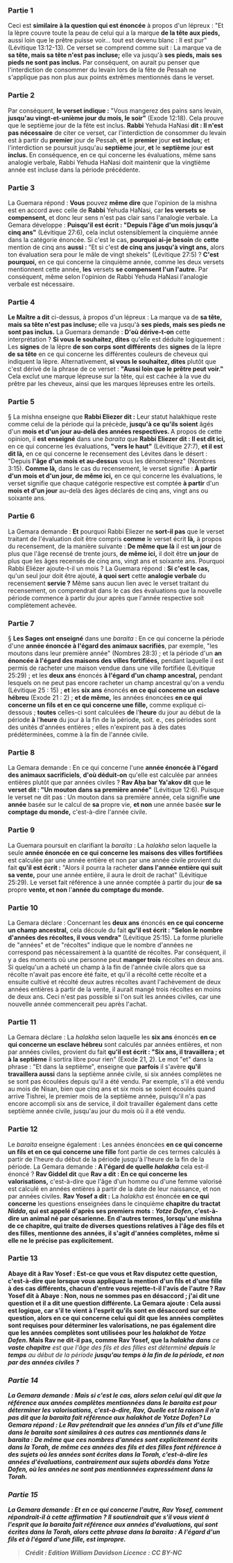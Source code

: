 
### Partie 1
Ceci est <b>similaire à la question qui est énoncée</b> à propos d'un lépreux : "Et la lèpre couvre toute la peau de celui qui a la marque <b>de la tête aux pieds,</b> aussi loin que le prêtre puisse voir... tout est devenu blanc : Il est pur" (Lévitique 13:12-13). Ce verset se comprend comme suit : La marque va de <b>sa tête, mais sa tête n'est pas incluse;</b> elle va jusqu'à <b>ses pieds, mais ses pieds ne sont pas inclus.</b> Par conséquent, on aurait pu penser que l'interdiction de consommer du levain lors de la fête de Pessah ne s'applique pas non plus aux points extrêmes mentionnés dans le verset.

### Partie 2
Par conséquent, <b>le verset indique :</b> "Vous mangerez des pains sans levain, <b>jusqu'au vingt-et-unième jour du mois, le soir"</b> (Exode 12:18). Cela prouve que le septième jour de la fête est inclus. <b>Rabbi</b> Yehuda HaNasi <b>dit : Il n'est pas nécessaire</b> de citer ce verset, car l'interdiction de consommer du levain est à partir du <b>premier</b> jour de Pessah, <b>et</b> le <b>premier</b> jour <b>est inclus;</b> et l'interdiction se poursuit jusqu'au <b>septième</b> jour, <b>et</b> le <b>septième</b> jour <b>est inclus. </b> En conséquence, en ce qui concerne les évaluations, même sans analogie verbale, Rabbi Yehuda HaNasi doit maintenir que la vingtième année est incluse dans la période précédente.

### Partie 3
La Guemara répond : <b>Vous</b> pouvez <b>même dire</b> que l'opinion de la mishna est en accord avec celle de <b>Rabbi</b> Yehuda HaNasi, car <b>les versets se compensent,</b> et donc leur sens n'est pas clair sans l'analogie verbale. La Gemara développe : <b>Puisqu'il est écrit : "Depuis l'âge d'un mois jusqu'à cinq ans"</b> (Lévitique 27:6), cela inclut ostensiblement la cinquième année dans la catégorie énoncée. Si c'est le cas, <b>pourquoi ai-je besoin</b> de <b>cette</b> mention de cinq ans <b>aussi :</b> "Et si c'est <b>de cinq ans jusqu'à vingt ans,</b> alors ton évaluation sera pour le mâle de vingt shekels" (Lévitique 27:5) ? <b>C'est pourquoi,</b> en ce qui concerne la cinquième année, comme les deux versets mentionnent cette année, <b>les</b> versets <b>se compensent l'un l'autre.</b> Par conséquent, même selon l'opinion de Rabbi Yehuda HaNasi l'analogie verbale est nécessaire.

### Partie 4
<b>Le Maître a dit</b> ci-dessus, à propos d'un lépreux : La marque va de <b>sa tête, mais sa tête n'est pas incluse;</b> elle va jusqu'à <b>ses pieds, mais ses pieds ne sont pas inclus.</b> La Guemara demande : <b>D'où dérive-t-on</b> cette interprétation ? <b>Si vous le souhaitez, dites</b> qu'elle est déduite logiquement : Les <b>signes</b> de la lèpre <b>de son corps sont différents</b> des <b>signes</b> de la lèpre <b>de sa tête</b> en ce qui concerne les différentes couleurs de cheveux qui indiquent la lèpre. Alternativement, <b>si vous le souhaitez, dites</b> plutôt que c'est dérivé de la phrase de ce verset : <b>"Aussi loin que le prêtre peut voir."</b> Cela exclut une marque lépreuse sur la tête, qui est cachée à la vue du prêtre par les cheveux, ainsi que les marques lépreuses entre les orteils.

### Partie 5
§ La mishna enseigne que <b>Rabbi Eliezer dit :</b> Leur statut halakhique reste comme celui de la période qui la précède, <b>jusqu'à ce qu'ils soient</b> âgés d'un <b>mois et d'un jour au-delà des <b>années</b> respectives. </b> A propos de cette opinion, il <b>est enseigné</b> dans une <i>baraita</i> que <b>Rabbi Eliezer dit : Il est dit ici,</b> en ce qui concerne les évaluations, <b>"vers le haut"</b> (Lévitique 27:7), <b>et il est dit là,</b> en ce qui concerne le recensement des Lévites dans le désert : "Depuis <b>l'âge d'un mois et au-dessus</b> vous les dénombrerez" (Nombres 3:15). <b>Comme là,</b> dans le cas du recensement, le verset signifie : <b>À partir d'un mois et d'un jour, de même ici,</b> en ce qui concerne les évaluations, le verset signifie que chaque catégorie respective est comptée <b>à partir</b> d'un <b>mois et d'un jour</b> au-delà des âges déclarés de cinq ans, vingt ans ou soixante ans.

### Partie 6
La Gemara demande : <b>Et</b> pourquoi Rabbi Eliezer ne <b>sort-il pas</b> que le verset traitant de l'évaluation doit être compris <b>comme</b> le verset écrit <b>là,</b> à propos du recensement, de la manière suivante : <b>De même que là</b> il est <b>un jour</b> de plus que l'âge recensé de trente jours, <b>de même ici,</b> il doit être <b>un jour</b> de plus que les âges recensés de cinq ans, vingt ans et soixante ans. Pourquoi Rabbi Eliézer ajoute-t-il un mois ? La Guemara répond : <b>Si c'est le cas,</b> qu'un seul jour doit être ajouté, <b>à quoi sert</b> cette <b>analogie verbale</b> du recensement <b>servie ?</b> Même sans aucun lien avec le verset traitant du recensement, on comprendrait dans le cas des évaluations que la nouvelle période commence à partir du jour après que l'année respective soit complètement achevée.

### Partie 7
§ <b>Les Sages ont enseigné</b> dans une <i>baraita</i> : En ce qui concerne la période d'une <b>année énoncée à l'égard des animaux sacrifiés</b>, par exemple, "les moutons dans leur première année" (Nombres 28:3) ; et la période d'un <b>an énoncée à l'égard des maisons des villes fortifiées,</b> pendant laquelle il est permis de racheter une maison vendue dans une ville fortifiée (Lévitique 25:29) ; et les <b>deux ans</b> énoncés <b>à l'égard d'un champ ancestral,</b> pendant lesquels on ne peut pas encore racheter un champ ancestral qu'on a vendu (Lévitique 25 : 15) ; <b>et</b> les <b>six ans</b> énoncés <b>en ce qui concerne un esclave hébreu</b> (Exode 21 : 2) ; <b>et de même,</b> les années énoncées <b>en ce qui concerne un fils et en ce qui concerne une fille,</b> comme expliqué ci-dessous ; <b>toutes</b> celles-ci sont calculées <b>de</b> l'<b>heure</b> du jour au début de la période <b>à</b> l'<b>heure</b> du jour à la fin de la période, soit. e., ces périodes sont des unités d'années entières ; elles n'expirent pas à des dates prédéterminées, comme à la fin de l'année civile.

### Partie 8
La Gemara demande : En ce qui concerne l'une <b>année énoncée à l'égard des animaux sacrificiels</b>, <b>d'où déduit-on</b> qu'elle est calculée par années entières plutôt que par années civiles ? <b>Rav Aḥa bar Ya'akov dit</b> que <b>le verset dit : "Un mouton dans sa première année"</b> (Lévitique 12:6). Puisque le verset ne dit pas : Un mouton dans sa première année, cela signifie <b>une année</b> basée sur le calcul de <b>sa</b> propre vie, <b>et non</b> une année basée <b>sur le comptage du monde,</b> c'est-à-dire l'année civile.

### Partie 9
La Guemara poursuit en clarifiant la <i>baraïta</i> : La <i>halakha</i> selon laquelle la seule <b>année énoncée en ce qui concerne les maisons des villes fortifiées</b> est calculée par une année entière et non par une année civile provient du fait <b>qu'il est écrit :</b> "Alors il pourra la racheter <b>dans l'année entière qui suit sa vente,</b> pour une année entière, il aura le droit de rachat" (Lévitique 25:29). Le verset fait référence à une année comptée à partir du jour <b>de sa</b> propre <b>vente, et non</b> l'<b>année du comptage du monde.</b>

### Partie 10
La Gemara déclare : Concernant les <b>deux ans</b> énoncés <b>en ce qui concerne un champ ancestral,</b> cela découle du fait <b>qu'il est écrit : "Selon le nombre d'années des récoltes, il vous vendra"</b> (Lévitique 25:15). La forme plurielle de "années" et de "récoltes" indique que le nombre d'années ne correspond pas nécessairement à la quantité de récoltes. Par conséquent, il y a des moments où une personne</b> peut <b>manger trois</b> récoltes en deux ans.</b> Si quelqu'un a acheté un champ à la fin de l'année civile alors que sa récolte n'avait pas encore été faite, et qu'il a récolté cette récolte et a ensuite cultivé et récolté deux autres récoltes avant l'achèvement de deux années entières à partir de la vente, il aurait mangé trois récoltes en moins de deux ans. Ceci n'est pas possible si l'on suit les années civiles, car une nouvelle année commencerait peu après l'achat.

### Partie 11
La Gemara déclare : La <i>halakha</i> selon laquelle les <b>six ans</b> énoncés <b>en ce qui concerne un esclave hébreu</b> sont calculés par années entières, et non par années civiles, provient du fait <b>qu'il est écrit : "Six ans, il travaillera ; et à la septième</b> il sortira libre pour rien" (Exode 21, 2). Le mot "et" dans la phrase : "Et dans la septième", enseigne que <b>parfois</b> il s'avère <b>qu'il travaillera aussi</b> dans la septième année civile, si six années complètes ne se sont pas écoulées depuis qu'il a été vendu. Par exemple, s'il a été vendu au mois de Nisan, bien que cinq ans et six mois se soient écoulés quand arrive Tishrei, le premier mois de la septième année, puisqu'il n'a pas encore accompli six ans de service, il doit travailler également dans cette septième année civile, jusqu'au jour du mois où il a été vendu.

### Partie 12
Le <i>baraita</i> enseigne également : Les années énoncées <b>en ce qui concerne un fils et en ce qui concerne une fille</b> font partie de ces termes calculés à partir de l'heure du début de la période jusqu'à l'heure de la fin de la période. La Gemara demande : <b>A l'égard de quelle <i>halakha</i></b> cela est-il énoncé ? <b>Rav Giddel dit</b> que <b>Rav a dit : En ce qui concerne les valorisations,</b> c'est-à-dire que l'âge d'un homme ou d'une femme valorisé est calculé en années entières à partir de la date de leur naissance, et non par années civiles. <b>Rav Yosef a dit :</b> La <i>halakha</i> est énoncée <b>en ce qui concerne</b> les questions enseignées dans le cinquième <b>chapitre du tractat <i>Nidda</i>, qui est appelé d'après ses premiers mots : <b><i>Yotze Dofen</i>,</b> c'est-à-dire un animal né par césarienne. En d'autres termes, lorsqu'une mishna de ce chapitre, qui traite de diverses questions relatives à l'âge des fils et des filles, mentionne des années, il s'agit d'années complètes, même si elle ne le précise pas explicitement.

### Partie 13
<b>Abaye dit à Rav Yosef : Est-ce que vous</b> et Rav <b>disputez</b> cette question, c'est-à-dire que lorsque vous appliquez la mention d'un fils et d'une fille à des cas différents, chacun d'entre vous rejette-t-il l'avis de l'autre ? Rav Yosef <b>dit à</b> Abaye : <b>Non,</b> nous ne sommes pas en désaccord ; <b>j'ai dit une</b> question <b>et il a dit une</b> question différente. La Gemara ajoute : <b>Cela aussi est logique, car s'il te vient à l'esprit</b> qu'ils sont <b>en désaccord</b> sur cette question, alors en ce qui concerne <b>celui qui dit</b> que les années complètes sont requises <b>pour</b> déterminer les <b>valorisations,</b> ne <b>pas</b> également <b>dire</b> que les années complètes sont utilisées <b>pour</b> les <i>halakhot</i> de <b><i>Yotze Dofen</i>. Mais Rav ne dit-il pas,</b> comme Rav Yosef, que <b>la <i>halakha</b> dans</b> ce <b>vaste chapitre</b> est que l'âge des fils et des filles est déterminé <b>depuis</b> le <b>temps</b> au début de la période <b>jusqu'au <b>temps</b> à la fin de la période, et non par des années civiles ?

### Partie 14
La Gemara demande : <b>Mais</b> si c'est le cas, alors <b>selon celui qui dit</b> que la référence aux années complètes mentionnées dans le <i>baraita</i> est <b>pour</b> déterminer les <b>valorisations,</b> c'est-à-dire, Rav, <b>Quelle est la raison</b> il n'a pas <b>dit</b> que la <i>baraita</i> fait référence <b>aux</b> <i>halakhot</i> de <b><i>Yotze Dofen</i>?</b> La Gemara répond : Le Rav prétendrait que les années d'un fils et d'une fille dans le <i>baraita</i> sont <b>similaires à ces</b> autres cas mentionnés dans le <i>baraita</i> : <b>De même que</b> ces nombres d'années <b>sont</b> explicitement <b>écrits</b> dans la Torah, <b>de même ces</b> années des fils et des filles font référence à des sujets <b>où</b> les années <b>sont écrites</b> dans la Torah, c'est-à-dire les années d'évaluations, contrairement aux sujets abordés dans <i>Yotze Dofen</i>, où les années ne sont pas mentionnées expressément dans la Torah.

### Partie 15
La Gemara demande : <b>Et</b> en ce qui concerne <b>l'autre,</b> Rav Yosef, comment répondrait-il à cette affirmation ? Il soutiendrait que <b>s'il vous vient à l'esprit</b> que la <i>baraita</i> fait référence aux années d'évaluations, <b>qui sont écrites</b> dans la Torah, alors <b>cette</b> phrase dans la <i>baraita</i> : <b>A l'égard d'un fils et à l'égard d'une fille,</b> est impropre.

>Crédit : Edition William Davidson
>Licence : CC BY-NC